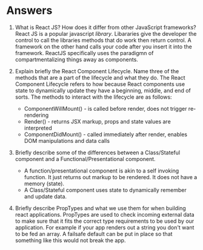 # Answers

1. What is React JS? How does it differ from other JavaScript frameworks?
   React JS is a popular javascript *library*. Libararies give the developer the control to call the libraries methods that do work then return control. A framework on the other hand calls your code after you insert it into the framework. ReactJS specifically uses the paradigmn of compartmentalizing things away as components.

2. Explain briefly the React Component Lifecycle. Name three of the methods that are a part of the lifecycle and what they do.
    The React Component Lifecycle refers to how because React components use state to dynamically update they have a beginning, middle, and end of sorts. The methods to interact with the lifecycle are as follows:
   - ComponentWillMount() - is called before render, does not trigger re-rendering
   - Render() - returns JSX markup, props and state values are interpreted
   - ComponentDidMount() - called immediately after render, enables DOM manipulations and data calls

3. Briefly describe some of the differences between a Class/Stateful component and a Functional/Presentational component.
   - A function/presentational component is akin to a self invoking function. It just returns out markup to be rendered. It does not have a memory (state).
   - A Class/Stateful component uses state to dynamically remember and update data.

4. Briefly describe PropTypes and what we use them for when building react applications.
   PropTypes are used to check incoming external data to make sure that it fits the correct type requirements to be used by our application. For example if your app renders out a string you don't want to be fed an array. A failsafe default can be put in place so that something like this would not break the app.